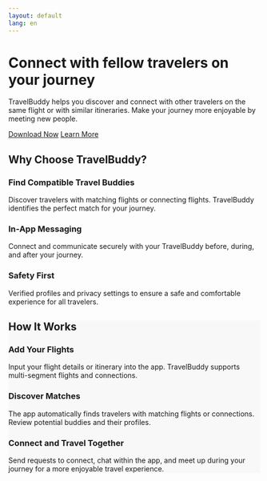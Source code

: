```yaml
---
layout: default
lang: en
---
```


<div class="hero-section">
  <div class="container">
    <h1>Connect with fellow travelers on your journey</h1>
    <p>TravelBuddy helps you discover and connect with other travelers on the same flight or with similar itineraries. Make your journey more enjoyable by meeting new people.</p>
    <div class="hero-buttons">
      <a href="#" class="btn btn-primary">Download Now</a>
      <a href="#features" class="btn btn-secondary">Learn More</a>
    </div>
  </div>
</div>

<div id="features" class="feature-section">
  <div class="container">
    <h2>Why Choose TravelBuddy?</h2>
    <div class="features">
      <div class="feature-card">
        <div class="feature-icon">
          <i class="fas fa-plane"></i>
        </div>
        <h3>Find Compatible Travel Buddies</h3>
        <p>Discover travelers with matching flights or connecting flights. TravelBuddy identifies the perfect match for your journey.</p>
      </div>
      <div class="feature-card">
        <div class="feature-icon">
          <i class="fas fa-comments"></i>
        </div>
        <h3>In-App Messaging</h3>
        <p>Connect and communicate securely with your TravelBuddy before, during, and after your journey.</p>
      </div>
      <div class="feature-card">
        <div class="feature-icon">
          <i class="fas fa-shield-alt"></i>
        </div>
        <h3>Safety First</h3>
        <p>Verified profiles and privacy settings to ensure a safe and comfortable experience for all travelers.</p>
      </div>
    </div>
  </div>
</div>

<div class="feature-section" style="background-color: #f8f8f8;">
  <div class="container">
    <h2>How It Works</h2>
    <div class="features">
      <div class="feature-card">
        <div class="feature-icon">
          <i class="fas fa-1"></i>
        </div>
        <h3>Add Your Flights</h3>
        <p>Input your flight details or itinerary into the app. TravelBuddy supports multi-segment flights and connections.</p>
      </div>
      <div class="feature-card">
        <div class="feature-icon">
          <i class="fas fa-2"></i>
        </div>
        <h3>Discover Matches</h3>
        <p>The app automatically finds travelers with matching flights or connections. Review potential buddies and their profiles.</p>
      </div>
      <div class="feature-card">
        <div class="feature-icon">
          <i class="fas fa-3"></i>
        </div>
        <h3>Connect and Travel Together</h3>
        <p>Send requests to connect, chat within the app, and meet up during your journey for a more enjoyable travel experience.</p>
      </div>
    </div>
  </div>
</div>